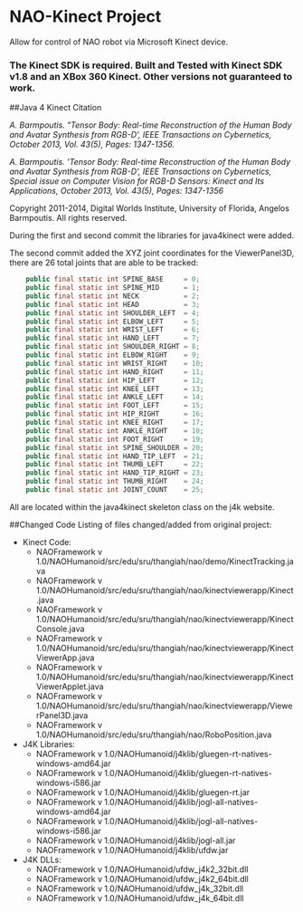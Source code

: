 # NAO-Kinect Project

Allow for control of NAO robot via Microsoft Kinect device.

### The Kinect SDK is required. Built and Tested with Kinect SDK v1.8 and an XBox 360 Kinect. Other versions not guaranteed to work.

##Java 4 Kinect Citation

*A. Barmpoutis. "Tensor Body: Real-time Reconstruction of the Human Body*
*and Avatar Synthesis from RGB-D', IEEE Transactions on Cybernetics,*
*October 2013, Vol. 43(5), Pages: 1347-1356.*

*A. Barmpoutis. 'Tensor Body: Real-time Reconstruction of the Human Body and Avatar Synthesis from RGB-D', IEEE Transactions on Cybernetics, Special issue on Computer Vision for RGB-D Sensors: Kinect and Its Applications,*
*October 2013, Vol. 43(5), Pages: 1347-1356*

Copyright 2011-2014, Digital Worlds Institute, University of
Florida, Angelos Barmpoutis.
All rights reserved.


During the first and second commit the libraries for java4kinect were added.

The second commit added the XYZ joint coordinates for the ViewerPanel3D, there are 26 total joints that are able to be tracked:

```java
    public final static int SPINE_BASE     = 0;
    public final static int SPINE_MID      = 1;
    public final static int NECK           = 2;
    public final static int HEAD           = 3;
    public final static int SHOULDER_LEFT  = 4;
    public final static int ELBOW_LEFT     = 5;
    public final static int WRIST_LEFT     = 6;
    public final static int HAND_LEFT      = 7;
    public final static int SHOULDER_RIGHT = 8;
    public final static int ELBOW_RIGHT    = 9;
    public final static int WRIST_RIGHT    = 10;
    public final static int HAND_RIGHT     = 11;
    public final static int HIP_LEFT       = 12;
    public final static int KNEE_LEFT      = 13;
    public final static int ANKLE_LEFT     = 14;
    public final static int FOOT_LEFT      = 15;
    public final static int HIP_RIGHT      = 16;
    public final static int KNEE_RIGHT     = 17;
    public final static int ANKLE_RIGHT    = 18;
    public final static int FOOT_RIGHT     = 19;
    public final static int SPINE_SHOULDER = 20;
    public final static int HAND_TIP_LEFT  = 21;
    public final static int THUMB_LEFT     = 22;
    public final static int HAND_TIP_RIGHT = 23;
    public final static int THUMB_RIGHT    = 24;
    public final static int JOINT_COUNT    = 25;
```

All are located within the java4kinect skeleton class on the j4k website.

##Changed Code
Listing of files changed/added from original project:
- Kinect Code:
  - NAOFramework v 1.0/NAOHumanoid/src/edu/sru/thangiah/nao/demo/KinectTracking.java
  - NAOFramework v 1.0/NAOHumanoid/src/edu/sru/thangiah/nao/kinectviewerapp/Kinect.java
  - NAOFramework v 1.0/NAOHumanoid/src/edu/sru/thangiah/nao/kinectviewerapp/KinectConsole.java
  - NAOFramework v 1.0/NAOHumanoid/src/edu/sru/thangiah/nao/kinectviewerapp/KinectViewerApp.java
  - NAOFramework v 1.0/NAOHumanoid/src/edu/sru/thangiah/nao/kinectviewerapp/KinectViewerApplet.java
  - NAOFramework v 1.0/NAOHumanoid/src/edu/sru/thangiah/nao/kinectviewerapp/ViewerPanel3D.java
  - NAOFramework v 1.0/NAOHumanoid/src/edu/sru/thangiah/nao/RoboPosition.java
- J4K Libraries:
  - NAOFramework v 1.0/NAOHumanoid/j4klib/gluegen-rt-natives-windows-amd64.jar
  - NAOFramework v 1.0/NAOHumanoid/j4klib/gluegen-rt-natives-windows-i586.jar
  - NAOFramework v 1.0/NAOHumanoid/j4klib/gluegen-rt.jar
  - NAOFramework v 1.0/NAOHumanoid/j4klib/jogl-all-natives-windows-amd64.jar
  - NAOFramework v 1.0/NAOHumanoid/j4klib/jogl-all-natives-windows-i586.jar
  - NAOFramework v 1.0/NAOHumanoid/j4klib/jogl-all.jar
  - NAOFramework v 1.0/NAOHumanoid/j4klib/ufdw.jar
- J4K DLLs:
  - NAOFramework v 1.0/NAOHumanoid/ufdw_j4k2_32bit.dll
  - NAOFramework v 1.0/NAOHumanoid/ufdw_j4k2_64bit.dll
  - NAOFramework v 1.0/NAOHumanoid/ufdw_j4k_32bit.dll
  - NAOFramework v 1.0/NAOHumanoid/ufdw_j4k_64bit.dll